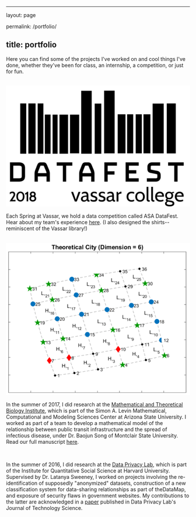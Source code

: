 ﻿---

layout: page

permalink: /portfolio/

title: portfolio
---



Here you can find some of the projects I've worked on and cool things I've done, whether they've been for class, an internship, a competition, or just for fun.

<br/>

<img src="/img/final-datafest-front-bw.png" class="col one right">

Each Spring at Vassar, we hold a data competition called ASA DataFest. Hear about my team's experience <a href="{{ site.baseurl }}/datafest/">here</a>. (I also designed the shirts-- reminiscent of the Vassar library!)

<br/>

<img src="/img/mtbi.png" class="col one left">

In the summer of 2017, I did research at the <a href="https://mtbi.asu.edu/">Mathematical and Theoretical Biology Institute</a>, which is part of the Simon A. Levin Mathematical, Computational and Modeling Sciences Center at Arizona State University. I worked as part of a team to develop a mathematical model of the relationship between public transit infrastructure and the spread of infectious disease, under Dr. Baojun Song of Montclair State University. Read our full manuscript <a href="https://mtbi.asu.edu/sites/default/files/manuscript.pdf">here</a>.

<br/>

In the summer of 2016, I did research at the <a href="https://dataprivacylab.org/">Data Privacy Lab</a>, which is part of the Institute for Quantitative Social Science at Harvard University. Supervised by Dr. Latanya Sweeney, I worked on projects involving the  re-identification of supposedly "anonymized" datasets, construction of a new classification system for data-sharing relationships as part of theDataMap, and exposure of security flaws in government websites. My contributions to the latter are acknowledged in a <a href="https://techscience.org/a/2017090601/">paper</a> published in Data Privacy Lab's Journal of Technology Science.